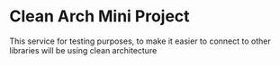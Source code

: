 # Clean Arch Mini Project

This service for testing purposes, to make it easier to connect to other libraries will be using clean architecture

